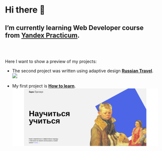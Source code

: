 # Hi there 👋

## I’m currently learning Web Developer course from [Yandex Practicum](https://practicum.yandex.ru/).
</br>
</br>

Here I want to show a preview of my projects: 

* The second project was written using adaptive design [**Russian Travel**](https://github.com/ctacbarada/RussianTravel). <a href="https://ctacbarada.github.io/HowToLearn/" target="_blank"><img src="https://raw.githubusercontent.com/ctacbarada/russian-travel/main/images/Preview.png"></a>

* My first project is [**How to learn**](https://github.com/ctacbarada/HowToLearn). <a href="https://ctacbarada.github.io/HowToLearn/" target="_blank"><img src="https://raw.githubusercontent.com/ctacbarada/FRONT/main/images/ScrHTL.png"></a>
